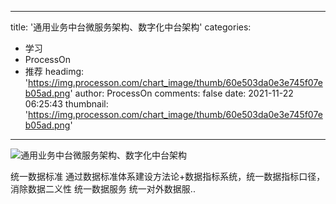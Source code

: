 
---
title: '通用业务中台微服务架构、数字化中台架构'
categories: 
 - 学习
 - ProcessOn
 - 推荐
headimg: 'https://img.processon.com/chart_image/thumb/60e503da0e3e745f07eb05ad.png'
author: ProcessOn
comments: false
date: 2021-11-22 06:25:43
thumbnail: 'https://img.processon.com/chart_image/thumb/60e503da0e3e745f07eb05ad.png'
---

<div>   
<img class="thumb" alt="通用业务中台微服务架构、数字化中台架构" src="https://img.processon.com/chart_image/thumb/60e503da0e3e745f07eb05ad.png" referrerpolicy="no-referrer">
<p>统一数据标准
通过数据标准体系建设方法论+数据指标系统，统一数据指标口径，消除数据二义性
统一数据服务
统一对外数据服..</p>  
</div>
            